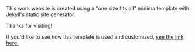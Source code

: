 This work website is created using a "one size fits all" minima template with Jekyll's static site generator.

Thanks for visiting! 

If you'd like to see how this template is used and customized, [see the link here.](https://github.com/jekyll/minima)